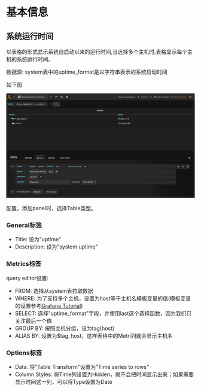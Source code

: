 # 基本信息

## 系统运行时间
以表格的形式显示系统自启动以来的运行时间,当选择多个主机时,表格显示每个主机的系统运行时间。

数据源: system表中的uptime_format是以字符串表示的系统启动时间

如下图

![linux-monitor-uptime](resources/linux-monitor-uptime.png)

配置，添加panel时，选择Table类型。

### General标签

* Title: 设为"uptime"
* Description: 设为"system uptime"


### Metrics标签
query editor设置:  

* FROM: 选择从system表拉取数据
* WHERE: 为了支持多个主机，设置为host等于主机名模板变量的值(模板变量的设置参考[Grafana Tutorial](https://monitor.frank6866.com/chapters/basic/monitor-basic-grafana-tutorial.html))
* SELECT: 选择"uptime_format"字段，并使用last这个选择函数，因为我们只关注最后一个值
* GROUP BY: 按照主机分组，设为tag(host)
* ALIAS BY: 设置为$tag_host，这样表格中的Metri列就会显示主机名


### Options标签

* Data: 将"Table Transform"设置为"Time series to rows"
* Column Styles: 将Time列设置为Hidden，就不会把时间显示出来；如果需要显示时间这一列，可以将Type设置为Date


